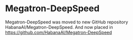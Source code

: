 # Megatron-DeepSpeed

Megatron-DeepSpeed was moved to new GitHub repository HabanaAI/Megatron-DeepSpeed.
And now placed in https://github.com/HabanaAI/Megatron-DeepSpeed
